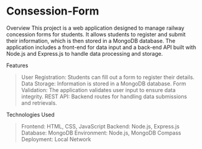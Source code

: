 # Consession-Form
Overview
This project is a web application designed to manage railway concession forms for students. It allows students to register and submit their information, which is then stored in a MongoDB database. The application includes a front-end for data input and a back-end API built with Node.js and Express.js to handle data processing and storage.

Features
>User Registration: Students can fill out a form to register their details.
>Data Storage: Information is stored in a MongoDB database.
>Form Validation: The application validates user input to ensure data integrity.
>REST API: Backend routes for handling data submissions and retrievals.

Technologies Used
>Frontend: HTML, CSS, JavaScript
>Backend: Node.js, Express.js
>Database: MongoDB
>Environment: Node.js, MongoDB Compass
>Deployment: Local Network
